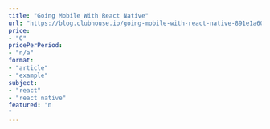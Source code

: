 ```yaml
---
title: "Going Mobile With React Native"
url: "https://blog.clubhouse.io/going-mobile-with-react-native-891e1a602465"
price: 
- "0"
pricePerPeriod: 
- "n/a"
format: 
- "article"
- "example"
subject: 
- "react"
- "react native"
featured: "n"
---
```

